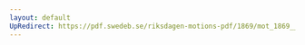 ```yaml
---
layout: default
UpRedirect: https://pdf.swedeb.se/riksdagen-motions-pdf/1869/mot_1869__fk__00031.pdf
---
```

